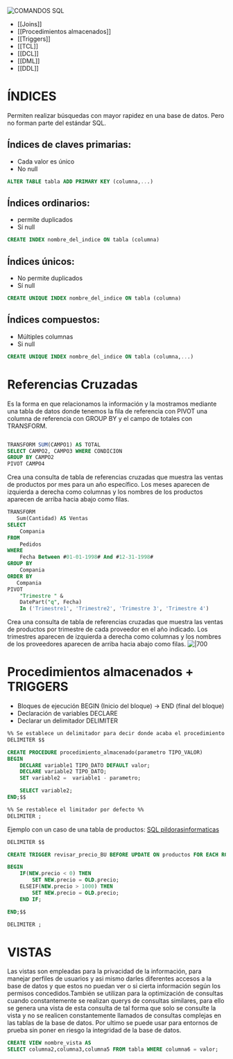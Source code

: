 ![COMANDOS SQL](https://sqlserverdb.com/wp-content/uploads/2022/01/comandos-sql-server1.png)

- [[Joins]]
- [[Procedimientos almacenados]]
- [[Triggers]]
- [[TCL]]
- [[DCL]]
- [[DML]]
- [[DDL]]
# ÍNDICES

Permiten realizar búsquedas con mayor rapidez en una base de datos. Pero no forman parte del estándar SQL. 

## Índices de claves primarias:

- Cada valor es único
- No null

```SQL
ALTER TABLE tabla ADD PRIMARY KEY (columna,...)
```
## Índices ordinarios:

- permite duplicados
- Sí null

```SQL
CREATE INDEX nombre_del_indice ON tabla (columna)
```
## Índices únicos:

- No permite duplicados
- Sí null

```SQL
CREATE UNIQUE INDEX nombre_del_indice ON tabla (columna)
```
## Índices compuestos:

- Múltiples columnas
- Si null

```SQL
CREATE UNIQUE INDEX nombre_del_indice ON tabla (columna,...)
```

# Referencias Cruzadas 

Es la forma en que relacionamos la información y la mostramos mediante una tabla de datos donde tenemos la fila de referencia con PIVOT una columna de referencia con GROUP BY  y el campo de totales con TRANSFORM. 

```SQL

TRANSFORM SUM(CAMPO1) AS TOTAL
SELECT CAMPO2, CAMPO3 WHERE CONDICION
GROUP BY CAMPO2
PIVOT CAMPO4
```

Crea una consulta de tabla de referencias cruzadas que muestra las ventas de productos por mes para un año específico. Los meses aparecen de izquierda a derecha como columnas y los nombres de los productos aparecen de arriba hacia abajo como filas.
```SQL
TRANSFORM  
   Sum(Cantidad) AS Ventas  
SELECT  
    Compania  
FROM  
    Pedidos  
WHERE  
    Fecha Between #01-01-1998# And #12-31-1998#  
GROUP BY  
    Compania  
ORDER BY  
   Compania  
PIVOT  
    "Trimestre " &  
    DatePart("q", Fecha)  
    In ('Trimestre1', 'Trimestre2', 'Trimestre 3', 'Trimestre 4')  
```
Crea una consulta de tabla de referencias cruzadas que muestra las ventas de productos por trimestre de cada proveedor en el año indicado. Los trimestres aparecen de izquierda a derecha como columnas y los nombres de los proveedores aparecen de arriba hacia abajo como filas.
![|700](https://desarrolloweb.com/articulos/images/ejemplo_practico.jpg)





# Procedimientos almacenados + TRIGGERS

- Bloques de ejecución BEGIN (Inicio del bloque) -> END (final del bloque)  
- Declaración de variables DECLARE
- Declarar un delimitador DELIMITER
```SQL
%% Se establece un delimitador para decir donde acaba el procedimiento almacenado, aparte del ; %%
DELIMITER $$ 

CREATE PROCEDURE procedimiento_almacenado(parametro TIPO_VALOR)
BEGIN
	DECLARE variable1 TIPO_DATO DEFAULT valor;
	DECLARE variable2 TIPO_DATO;
	SET variable2 =  variable1 - parametro;

	SELECT variable2;
END;$$

%% Se restablece el limitador por defecto %%
DELIMITER ;
```

Ejemplo con un caso de una tabla de productos: [SQL pildorasinformaticas](https://youtu.be/sNHZhXeVA4c?si=UzvgKyfNGDUMiMyu&t=750)

```SQL 
DELIMITER $$

CREATE TRIGGER revisar_precio_BU BEFORE UPDATE ON productos FOR EACH ROW

BEGIN
	IF(NEW.precio < 0) THEN
		SET NEW.precio = OLD.precio;
	ELSEIF(NEW.precio > 1000) THEN
		SET NEW.precio = OLD.precio;
	END IF;

END;$$

DELIMITER ;
```

# VISTAS

Las vistas son empleadas para la privacidad de la información, para manejar perfiles de usuarios y asi mismo darles diferentes accesos a la base de datos y que estos no puedan ver o si cierta información según los permisos concedidos.También se utilizan para la optimización de consultas cuando constantemente se realizan querys de consultas similares, para ello se genera una vista de esta consulta de tal forma que solo se consulte la vista y no se realicen constantemente llamados de consultas complejas en las tablas de la base de datos. Por ultimo se puede usar para entornos de prueba sin poner en riesgo la integridad de la base de datos.

```SQL
CREATE VIEW nombre_vista AS 
SELECT columna2,columna3,columna5 FROM tabla WHERE columna6 = valor; 
```